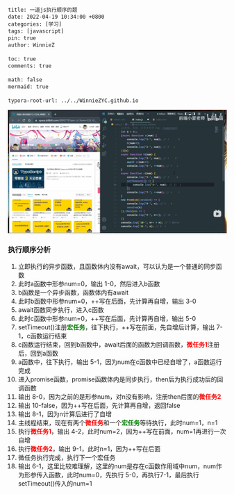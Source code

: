 ```
title: 一道js执行顺序的题
date: 2022-04-19 10:34:00 +0800
categories: [学习]
tags: [javascript]
pin: true
author: WinnieZ

toc: true
comments: true

math: false
mermaid: true

typora-root-url: ../../WinnieZYC.github.io
```

![pic1](../assets/blog_res/2022-4-19-post.assets/pic1.jpg)



### 执行顺序分析

1. 立即执行的异步函数，且函数体内没有await，可以认为是一个普通的同步函数
2. 此时a函数中形参num=0，输出 1-0，然后进入b函数
3. b函数是一个异步函数，函数体内有await
4. 此时b函数中形参num=0，++写在后面，先计算再自增，输出 3-0
5. await函数同步执行，进入c函数
6. 此时c函数中形参num=0，++写在后面，先计算再自增，输出 5-0
7. setTimeout()注册<font color=#008000>**宏任务**</font>，往下执行，++写在前面，先自增后计算，输出 7-1，c函数运行结束
8. c函数运行结束，回到b函数中，await后面的函数为回调函数，<font color=#FF000>**微任务1**</font>注册后，回到a函数
9. a函数中，往下执行，输出 5-1，因为num在c函数中已经自增了，a函数运行完成
10. 进入promise函数，promise函数体内是同步执行，then后为执行成功后的回调函数
11. 输出 8-0，因为之前的是形参num，对n没有影响，注册then后面的<font color=#FF000>**微任务2**</font>
12. 输出 10-false，因为++写在后面，先计算再自增，返回false
13. 输出 8-1，因为n计算后进行了自增
14. 主线程结束，现在有两个<font color=#FF000>**微任务**</font>和一个<font color=#008000>**宏任务**</font>等待执行，此时num=1，n=1
15. 执行<font color=#FF000>**微任务1**</font>，输出 4-2，此时num=2，因为++写在前面，num=1再进行一次自增
16. 执行<font color=#FF000>**微任务2**</font>，输出 9-1，此时n=1，因为++写在后面
17. 微任务执行完成，执行下一个宏任务
18. 输出 6-1，这里比较难理解，这里的num是存在c函数作用域中num，num作为形参传入函数，此时num=0，先执行 5-0，再执行7-1，最后执行setTimeout()传入的num=1